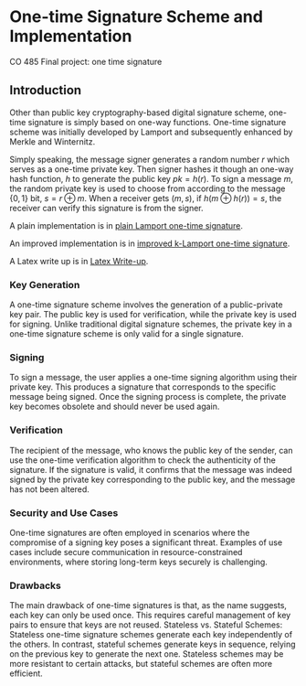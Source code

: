 # One-time Signature Scheme and Implementation
CO 485 Final project: one time signature

## Introduction
Other than public key cryptography-based digital signature scheme, one-time signature is simply based on one-way functions.
One-time signature scheme was initially developed by Lamport and subsequently enhanced by Merkle and Winternitz.

Simply speaking, the message signer generates a random number $r$ which serves as a one-time private key. Then signer hashes it though an one-way hash function, $h$ to generate the public key $pk = h(r)$. To sign a message $m$, the random private key is used to choose from according to the message $\{0,1\}$ bit, $s = r \oplus m$. When a receiver gets $(m, s)$, if  $h(m \oplus h(r)) = s$, the receiver can verify this signature is from the signer.

A plain implementation is in [plain Lamport one-time signature](one-time-sig.py).

An improved implementation is in [improved k-Lamport one-time signature](improved-one-time-signature.py).

A Latex write up is in [Latex Write-up](co485FinalProject.pdf).

### Key Generation
A one-time signature scheme involves the generation of a public-private key pair. The public key is used for verification, while the private key is used for signing.
Unlike traditional digital signature schemes, the private key in a one-time signature scheme is only valid for a single signature.

### Signing
To sign a message, the user applies a one-time signing algorithm using their private key. This produces a signature that corresponds to the specific message being signed.
Once the signing process is complete, the private key becomes obsolete and should never be used again.

### Verification
The recipient of the message, who knows the public key of the sender, can use the one-time verification algorithm to check the authenticity of the signature.
If the signature is valid, it confirms that the message was indeed signed by the private key corresponding to the public key, and the message has not been altered.

### Security and Use Cases
One-time signatures are often employed in scenarios where the compromise of a signing key poses a significant threat.
Examples of use cases include secure communication in resource-constrained environments, where storing long-term keys securely is challenging.

### Drawbacks
The main drawback of one-time signatures is that, as the name suggests, each key can only be used once. This requires careful management of key pairs to ensure that keys are not reused.
Stateless vs. Stateful Schemes:
Stateless one-time signature schemes generate each key independently of the others. In contrast, stateful schemes generate keys in sequence, relying on the previous key to generate the next one. Stateless schemes may be more resistant to certain attacks, but stateful schemes are often more efficient.
